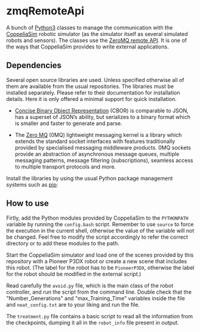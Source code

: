 # zmqRemoteApi

A bunch of [Python3](https://www.python.org/) classes to manage the communication with the [CoppeliaSim](https://www.coppeliarobotics.com/) robotic simulator (as the simulator itself as several simulated robots and sensors).  The classes use the [ZeroMQ remote API](https://www.coppeliarobotics.com/helpFiles/en/zmqRemoteApiOverview.htm).  It is one of the ways that CoppeliaSim provides to write external applications.


## Dependencies

Several open source libraries are used.  Unless specified otherwise all of them are available from the usual repositories.  The libraries must be installed separately. Please refer to their documentation for installation details. Here it is only offered a minimal support for quick installation.

* [Concise Binary Object Representation](https://bitbucket.org/bodhisnarkva/cbor) (CBOR) is comparable to JSON, has a superset of JSON’s ability, but serializes to a binary format which is smaller and faster to generate and parse.

* The [Zero MQ](https://www.zeromq.org/) (0MQ) lightweight messaging kernel is a library which extends the standard socket interfaces with features traditionally provided by specialised messaging middleware products. 0MQ sockets provide an abstraction of asynchronous message queues, multiple messaging patterns, message filtering (subscriptions), seamless access to multiple transport protocols and more.

Install the libraries by using the usual Python package management systems such as [pip](https://packaging.python.org/en/latest/tutorials/installing-packages/):


## How to use

Firtly, add the Python modules provided by CoppeliaSim to the ``PYTHONPATH`` variable by running the ``config.bash`` script.  Remember to use ``source`` to force the execution in the current shell, otherwise the value of the variable will not be changed.  Feel free to modify the script accordingly to refer the correct directory or to add these modules to the path.

Start the CoppeliaSim simulator and load one of the scenes provided by this repository with a Pioneer P3DX robot or create a new scene that includes this robot.  (The label for the robot has to be ``PioneerP3DX``, otherwise the label for the robot should be modified in the external script.)

Read carefully the ``avoid.py`` file, which is the main class of the robot controller, and run the script from the command line. Double check that the "Number_Generations" and "max_Training_Time" variables inside the file and ``neat_config.txt`` are to your liking and run the file.

The ``treatment.py`` file contains a basic script to read all the information from the checkpoints, dumping it all in the ``robot_info`` file present in output.
